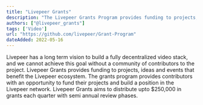 ```yaml
---
title: "Livepeer Grants"
description: "The Livepeer Grants Program provides funding to projects, ideas and events that benefit the Livepeer ecosystem"
authors: ["@livepeer_grants"]
tags: ['Video']
url: "https://github.com/livepeer/Grant-Program"
dateAdded: 2022-05-16
---
```


Livepeer has a long term vision to build a fully decentralized video stack, and we cannot achieve this goal without a community of contributors to the project. Livepeer Grants provides funding to projects, ideas and events that benefit the Livepeer ecosystem. The grants program provides contributors with an opportunity to fund their projects and build a position in the Livepeer network. Livepeer Grants aims to distribute upto $250,000 in grants each quarter with semi annual review phases.